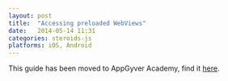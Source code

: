 ```yaml
---
layout: post
title:  "Accessing preloaded WebViews"
date:   2014-05-14 11:31
categories: steroids-js
platforms: iOS, Android
---
```


This guide has been moved to AppGyver Academy, find it [here](https://academy.appgyver.com/categories/4-app-architecture/contents/94-accessing-preloaded-webviews-from-different-parts-of-your-app).